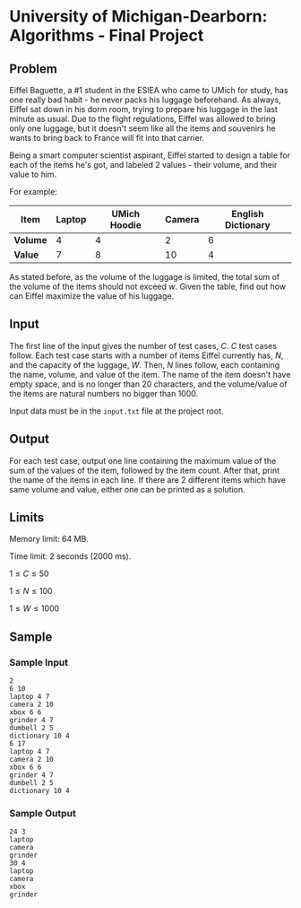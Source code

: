 # University of Michigan-Dearborn: Algorithms - Final Project

## Problem

Eiffel Baguette, a #1 student in the ESIEA who came to UMich for study, has one really bad habit - he never packs his luggage beforehand. As always, Eiffel sat down in his dorm room, trying to prepare his luggage in the last minute as usual. Due to the flight regulations, Eiffel was allowed to bring only one luggage, but it doesn't seem like all the items and souvenirs he wants to bring back to France will fit into that carrier.

Being a smart computer scientist aspirant, Eiffel started to design a table for each of the items he's got, and labeled 2 values - their volume, and their value to him.

For example:

| Item       | Laptop | UMich Hoodie | Camera | English Dictionary |
|------------|--------|--------------|--------|--------------------|
| **Volume** | 4      | 4            | 2      | 6                  |
| **Value**  | 7      | 8            | 10     | 4                  |

As stated before, as the volume of the luggage is limited, the total sum of the volume of the items should not exceed $w$. Given the table, find out how can Eiffel maximize the value of his luggage.

## Input

The first line of the input gives the number of test cases, $C$.
$C$ test cases follow. Each test case starts with a number of items Eiffel currently has, $N$, and the capacity of the luggage, $W$. Then, $N$ lines follow, each containing the name, volume, and value of the item. The name of the item doesn't have empty space, and is no longer than 20 characters, and the volume/value of the items are natural numbers no bigger than 1000.

Input data must be in the `input.txt` file at the project root.

## Output

For each test case, output one line containing the maximum value of the sum of the values of the item, followed by the item count. After that, print the name of the items in each line. If there are 2 different items which have same volume and value, either one can be printed as a solution.

## Limits

Memory limit: 64 MB.

Time limit: 2 seconds (2000 ms).

$1 \leq C \leq 50$

$1 \leq N \leq 100$

$1 \leq W \leq 1000$

## Sample

### Sample Input

```
2
6 10
laptop 4 7
camera 2 10
xbox 6 6
grinder 4 7
dumbell 2 5
dictionary 10 4
6 17
laptop 4 7
camera 2 10
xbox 6 6
grinder 4 7
dumbell 2 5
dictionary 10 4
```

### Sample Output

```
24 3
laptop
camera
grinder
30 4
laptop
camera
xbox
grinder
```
